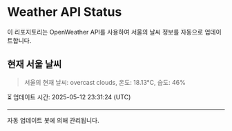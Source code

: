 
# Weather API Status

이 리포지토리는 OpenWeather API를 사용하여 서울의 날씨 정보를 자동으로 업데이트합니다.

## 현재 서울 날씨
> 서울의 현재 날씨: overcast clouds, 온도: 18.13°C, 습도: 46%

⏳ 업데이트 시간: 2025-05-12 23:31:24 (UTC)

---
자동 업데이트 봇에 의해 관리됩니다.
